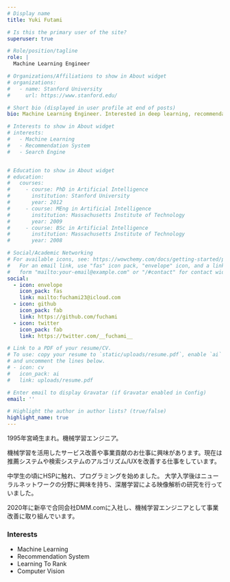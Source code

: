 ```yaml
---
# Display name
title: Yuki Futami

# Is this the primary user of the site?
superuser: true

# Role/position/tagline
role: |
  Machine Learning Engineer

# Organizations/Affiliations to show in About widget
# organizations:
#   - name: Stanford University
#     url: https://www.stanford.edu/

# Short bio (displayed in user profile at end of posts)
bio: Machine Learning Engineer. Interested in deep learning, recommendation systems, search systems

# Interests to show in About widget
# interests:
#   - Machine Learning
#   - Recommendation System
#   - Search Engine


# Education to show in About widget
# education:
#   courses:
#     - course: PhD in Artificial Intelligence
#       institution: Stanford University
#       year: 2012
#     - course: MEng in Artificial Intelligence
#       institution: Massachusetts Institute of Technology
#       year: 2009
#     - course: BSc in Artificial Intelligence
#       institution: Massachusetts Institute of Technology
#       year: 2008

# Social/Academic Networking
# For available icons, see: https://wowchemy.com/docs/getting-started/page-builder/#icons
#   For an email link, use "fas" icon pack, "envelope" icon, and a link in the
#   form "mailto:your-email@example.com" or "/#contact" for contact widget.
social:
  - icon: envelope
    icon_pack: fas
    link: mailto:fuchami23@icloud.com
  - icon: github
    icon_pack: fab
    link: https://github.com/fuchami
  - icon: twitter
    icon_pack: fab
    link: https://twitter.com/__fuchami__

# Link to a PDF of your resume/CV.
# To use: copy your resume to `static/uploads/resume.pdf`, enable `ai` icons in `params.toml`,
# and uncomment the lines below.
# - icon: cv
#   icon_pack: ai
#   link: uploads/resume.pdf

# Enter email to display Gravatar (if Gravatar enabled in Config)
email: ''

# Highlight the author in author lists? (true/false)
highlight_name: true
---
```


1995年宮崎生まれ。機械学習エンジニア。

機械学習を活用したサービス改善や事業貢献のお仕事に興味があります。現在は推薦システムや検索システムのアルゴリズム/UXを改善する仕事をしています。

中学生の頃にHSPに触れ、プログラミングを始めました。
大学入学後はニューラルネットワークの分野に興味を持ち、深層学習による映像解析の研究を行っていました。

2020年に新卒で合同会社DMM.comに入社し、機械学習エンジニアとして事業改善に取り組んでいます。

### Interests
- Machine Learning
- Recommendation System
- Learning To Rank
- Computer Vision

<!-- {{< icon name="download" pack="fas" >}} Download my {{< staticref "uploads/demo_resume.pdf" "newtab" >}}resumé{{< /staticref >}}. -->
